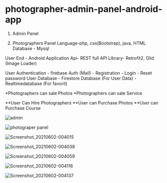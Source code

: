 # photographer-admin-panel-android-app
1. Admin Panel
		
2. Photographers Panel
		Language-php, css(Bootstrap), java, HTML
		Database - Mysql 


User End - Android Application
		Api- REST full API
		Library- Retrofit2, Glid (Image Loader)
		
User Authentication - firebase Auth (Mail)
		    - Registration
		    - Login
		    - Reset password
User Database - Firestore Database (For User Data)
	      - Realtimedatabase (For favorit)

*Photographers can sale Photos
*Photographers can sale Service

**User Can Hire Photographers
**User can Purchase Photos
**User can Purchase Course

![admin](https://user-images.githubusercontent.com/40088619/120384325-d34c0100-c347-11eb-8e6b-05fca69aad2f.jpg)

![photograper panel](https://user-images.githubusercontent.com/40088619/120384386-e65ed100-c347-11eb-82f3-be43737662df.jpg)

![Screenshot_20210602-004015](https://user-images.githubusercontent.com/40088619/120384441-fa0a3780-c347-11eb-9a8d-be2e5b4d18a5.png)

![Screenshot_20210602-004038](https://user-images.githubusercontent.com/40088619/120384488-0ee6cb00-c348-11eb-9b42-aee40b315d92.png)

![Screenshot_20210602-004059](https://user-images.githubusercontent.com/40088619/120384554-202fd780-c348-11eb-8437-85dd611cf641.png)

![Screenshot_20210602-004116](https://user-images.githubusercontent.com/40088619/120384594-2de55d00-c348-11eb-8055-c54615f4c2b4.png)

![Screenshot_20210602-004137](https://user-images.githubusercontent.com/40088619/120384622-35a50180-c348-11eb-8e3f-6b9c32253f0b.png)

